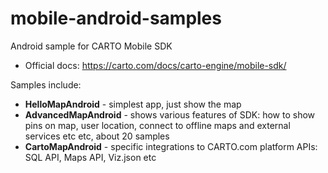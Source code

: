 # mobile-android-samples
Android sample for CARTO Mobile SDK

* Official docs: https://carto.com/docs/carto-engine/mobile-sdk/

Samples include:

* **HelloMapAndroid** - simplest app, just show the map
* **AdvancedMapAndroid** - shows various features of SDK: how to show pins on map, user location, connect to offline maps and external services etc etc, about 20 samples
* **CartoMapAndroid** - specific integrations to CARTO.com platform APIs: SQL API, Maps API, Viz.json etc

